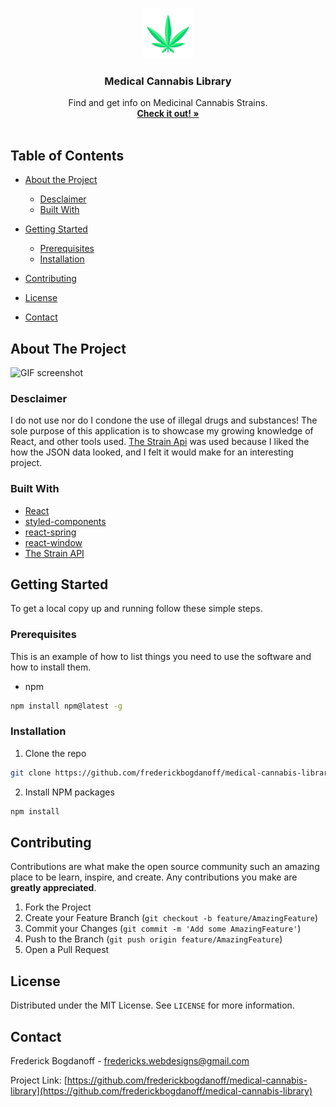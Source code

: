 <!--
*** Thanks for checking out this README Template. If you have a suggestion that would
*** make this better, please fork the repo and create a pull request or simply open
*** an issue with the tag "enhancement".
*** Thanks again! Now go create something AMAZING! :D
***
***
***
*** To avoid retyping too much info. Do a search and replace for the following:
*** frederickbogdanoff, coin-flip, twitter_handle, fredericks.webdesigns@gmail.com
-->

<!-- PROJECT SHIELDS -->
<!--
*** I'm using markdown "reference style" links for readability.
*** Reference links are enclosed in brackets [ ] instead of parentheses ( ).
*** See the bottom of this document for the declaration of the reference variables
*** for contributors-url, forks-url, etc. This is an optional, concise syntax you may use.
*** https://www.markdownguide.org/basic-syntax/#reference-style-links
-->
<!-- [![Contributors][contributors-shield]][contributors-url]
[![Forks][forks-shield]][forks-url]
[![Stargazers][stars-shield]][stars-url]
[![Issues][issues-shield]][issues-url]
[![MIT License][license-shield]][license-url]
[![LinkedIn][linkedin-shield]][linkedin-url] -->

<!-- PROJECT LOGO -->
<br />
<p align="center">
  <a href="https://github.com/frederickbogdanoff/medical-cannabis-library">
    <img src="images/sativa.png" alt="sativa icon" width="80" height="80">
  </a>

  <h3 align="center">Medical Cannabis Library</h3>

  <p align="center">
    Find and get info on Medicinal Cannabis Strains.
    <br />
    <a href="https://nostalgic-wiles-584a66.netlify.app/"><strong>Check it out! »</strong></a>
    <br />
    <br />

  </p>
</p>

<!-- TABLE OF CONTENTS -->

## Table of Contents

- [About the Project](#about-the-project)
  - [Desclaimer](#desclaimer)
  - [Built With](#built-with)
- [Getting Started](#getting-started)

  - [Prerequisites](#prerequisites)
  - [Installation](#installation)

- [Contributing](#contributing)
- [License](#license)
- [Contact](#contact)

<!-- ABOUT THE PROJECT -->

## About The Project

![GIF screenshot](/images/medical-cannabis-library.gif)

### Desclaimer

I do not use nor do I condone the use of illegal drugs and substances! The sole purpose of this application is to showcase my growing knowledge of React, and other tools used. [The Strain Api](http://strains.evanbusse.com/) was used because I liked the how the JSON data looked, and I felt it would make for an interesting project.

### Built With

- [React](https://reactjs.org/)
- [styled-components](https://styled-components.com/)
- [react-spring](https://www.react-spring.io/)
- [react-window](https://github.com/bvaughn/react-window)
- [The Strain API](http://strains.evanbusse.com/)

<!-- GETTING STARTED -->

## Getting Started

To get a local copy up and running follow these simple steps.

### Prerequisites

This is an example of how to list things you need to use the software and how to install them.

- npm

```sh
npm install npm@latest -g
```

### Installation

1. Clone the repo

```sh
git clone https://github.com/frederickbogdanoff/medical-cannabis-library.git
```

2. Install NPM packages

```sh
npm install
```

<!-- CONTRIBUTING -->

## Contributing

Contributions are what make the open source community such an amazing place to be learn, inspire, and create. Any contributions you make are **greatly appreciated**.

1. Fork the Project
2. Create your Feature Branch (`git checkout -b feature/AmazingFeature`)
3. Commit your Changes (`git commit -m 'Add some AmazingFeature'`)
4. Push to the Branch (`git push origin feature/AmazingFeature`)
5. Open a Pull Request

<!-- LICENSE -->

## License

Distributed under the MIT License. See `LICENSE` for more information.

<!-- CONTACT -->

## Contact

Frederick Bogdanoff - fredericks.webdesigns@gmail.com

Project Link: [https://github.com/frederickbogdanoff/medical-cannabis-library](https://github.com/frederickbogdanoff/medical-cannabis-library)

<!-- MARKDOWN LINKS & IMAGES -->
<!-- https://www.markdownguide.org/basic-syntax/#reference-style-links -->

[contributors-shield]: https://img.shields.io/github/contributors/frederickbogdanoff/repo.svg?style=flat-square
[contributors-url]: https://github.com/frederickbogdanoff/repo/graphs/contributors
[forks-shield]: https://img.shields.io/github/forks/frederickbogdanoff/repo.svg?style=flat-square
[forks-url]: https://github.com/frederickbogdanoff/repo/network/members
[stars-shield]: https://img.shields.io/github/stars/frederickbogdanoff/repo.svg?style=flat-square
[stars-url]: https://github.com/frederickbogdanoff/repo/stargazers
[issues-shield]: https://img.shields.io/github/issues/frederickbogdanoff/repo.svg?style=flat-square
[issues-url]: https://github.com/frederickbogdanoff/repo/issues
[license-shield]: https://img.shields.io/github/license/frederickbogdanoff/repo.svg?style=flat-square
[license-url]: https://github.com/frederickbogdanoff/repo/blob/main/LICENSE
